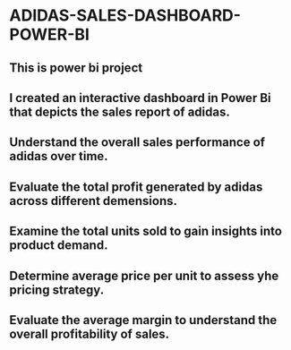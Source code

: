 # ADIDAS-SALES-DASHBOARD-POWER-BI
## This is power bi project 
## I created an interactive dashboard in Power Bi that depicts the sales report of adidas.
## Understand the overall sales performance of adidas over time.
## Evaluate the total profit generated by adidas across different demensions.
## Examine the total units sold to gain insights into product demand.
## Determine average price per unit to assess yhe pricing strategy.
## Evaluate the average margin to understand the overall profitability of sales.
